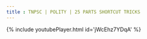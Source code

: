 ```yaml
---
title : TNPSC | POLITY | 25 PARTS SHORTCUT TRICKS
---
```






{% include youtubePlayer.html id='jWcEhz7YDqA' %}
